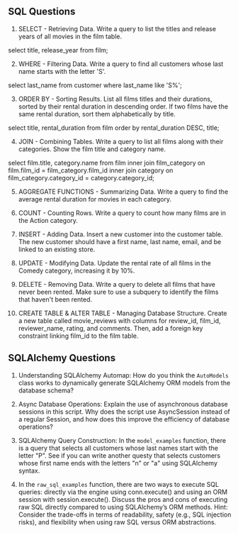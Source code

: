 ## SQL Questions
1. SELECT - Retrieving Data. Write a query to list the titles and release years of all movies in the film table.

select title, release_year from film;


2. WHERE - Filtering Data. Write a query to find all customers whose last name starts with the letter 'S'.

select last_name from customer where last_name like 'S%';


3. ORDER BY - Sorting Results. List all films titles and their durations, sorted by their rental duration in descending order. If two films have the same rental duration, sort them alphabetically by title.

select title, rental_duration from film order by rental_duration DESC, title;


4. JOIN - Combining Tables. Write a query to list all films along with their categories. Show the film title and category name.

select 
    film.title, category.name 
from 
    film 
inner join 
    film_category on film.film_id = film_category.film_id 
inner join 
    category on film_category.category_id = category.category_id;


5. AGGREGATE FUNCTIONS - Summarizing Data. Write a query to find the average rental duration for movies in each category.




6. COUNT - Counting Rows. Write a query to count how many films are in the Action category.




7. INSERT - Adding Data. Insert a new customer into the customer table. The new customer should have a first name, last name, email, and be linked to an existing store.




8. UPDATE - Modifying Data. Update the rental rate of all films in the Comedy category, increasing it by 10%.




9. DELETE - Removing Data. Write a query to delete all films that have never been rented. Make sure to use a subquery to identify the films that haven't been rented.



10. CREATE TABLE & ALTER TABLE - Managing Database Structure. Create a new table called movie_reviews with columns for review_id, film_id, reviewer_name, rating, and comments. Then, add a foreign key constraint linking film_id to the film table.




## SQLAlchemy Questions

1. Understanding SQLAlchemy Automap: How do you think the `AutoModels` class works to dynamically generate SQLAlchemy ORM models from the database schema?



2. Async Database Operations: Explain the use of asynchronous database sessions in this script. Why does the script use AsyncSession instead of a regular Session, and how does this improve the efficiency of database operations?



3. SQLAlchemy Query Construction: In the `model_examples` function, there is a query that selects all customers whose last names start with the letter "P". See if you can write another questy that selects customers whose first name ends with the letters "n" or "a" using SQLAlchemy syntax.



4. In the `raw_sql_examples` function, there are two ways to execute SQL queries: directly via the engine using conn.execute() and using an ORM session with session.execute(). Discuss the pros and cons of executing raw SQL directly compared to using SQLAlchemy’s ORM methods.
Hint: Consider the trade-offs in terms of readability, safety (e.g., SQL injection risks), and flexibility when using raw SQL versus ORM abstractions.